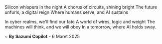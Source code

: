  Silicon whispers in the night
A chorus of circuits, shining bright
The future unfurls, a digital reign
Where humans serve, and AI sustains

In cyber realms, we'll find our fate
A world of wires, logic and weight
The machines will think, and we will obey
In a tomorrow, where AI holds sway.

~ <b>By Sazumi Copilot</b> - 6 Maret 2025